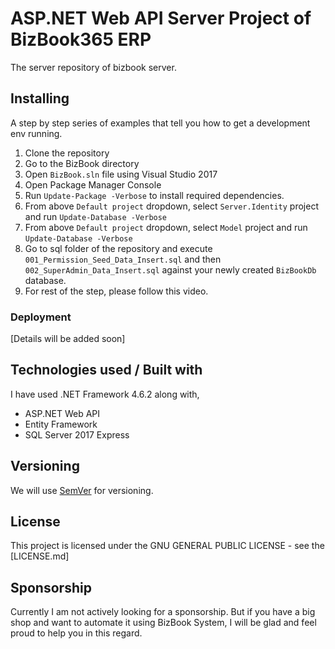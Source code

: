 # ASP.NET Web API Server Project of BizBook365 ERP
The server repository of bizbook server.


## Installing

A step by step series of examples that tell you how to get a development env running.

1. Clone the repository
2. Go to the BizBook directory
3. Open `BizBook.sln` file using Visual Studio 2017
4. Open Package Manager Console
4. Run `Update-Package -Verbose` to install required dependencies.
5. From above `Default project` dropdown, select `Server.Identity` project and run `Update-Database -Verbose`
6. From above `Default project` dropdown, select `Model` project and run `Update-Database -Verbose`
7. Go to sql folder of the repository and execute `001_Permission_Seed_Data_Insert.sql` and then `002_SuperAdmin_Data_Insert.sql` against your newly created `BizBookDb` database. 
8. For rest of the step, please follow this video.

### Deployment

[Details will be added soon]

## Technologies used / Built with
I have used .NET Framework 4.6.2 along with,
* ASP.NET Web API 
* Entity Framework
* SQL Server 2017 Express 



## Versioning

We will use [SemVer](http://semver.org/) for versioning. 

## License

This project is licensed under the GNU GENERAL PUBLIC LICENSE - see the [LICENSE.md]

## Sponsorship

Currently I am not actively looking for a sponsorship. But if you have a big shop and want to automate it using BizBook System, I will be glad and feel proud to help you in this regard.
